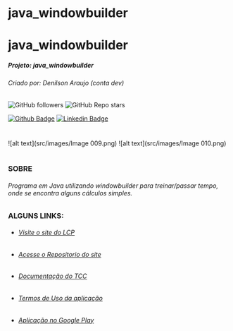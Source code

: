 # java_windowbuilder




# java_windowbuilder
##### Projeto: java_windowbuilder
###### Criado por: Denilson Araujo (conta dev)

![GitHub followers](https://img.shields.io/github/followers/denilsonfa?style=for-the-badge) ![GitHub Repo stars](https://img.shields.io/github/stars/denilsonfa/LCPListadeComprasPersonalizadas?style=for-the-badge) 

[![Github Badge](https://img.shields.io/badge/-Github-000?style=flat-square&logo=Github&logoColor=white)](https://github.com/denilsonfa) [![Linkedin Badge](https://img.shields.io/badge/-LinkedIn-blue?style=flat-square&logo=Linkedin&logoColor=white)](https://www.linkedin.com/in/denilson-araujo-85a29019a/)
#
![alt text](src/images/Image 009.png)
![alt text](src/images/Image 010.png)
#
### SOBRE
###### Programa em Java utilizando windowbuilder para treinar/passar tempo, onde se encontra alguns cálculos simples.

### ALGUNS LINKS:
- ###### [Visite o site do LCP](https://lcp.eteccruzeiro.dev.br/)
- ###### [Acesse o Repositorio do site](https://github.com/denilsonfa/LCPListadeComprasPersonalizadasSite)
- ###### [Documentação do TCC](https://lcp.eteccruzeiro.dev.br/doc.html)
- ###### [Termos de Uso da aplicação](https://lcp.eteccruzeiro.dev.br/termos.html)
- ###### [Aplicação no Google Play](https://play.google.com/store/apps/details?id=br.com.dla.lcp)
